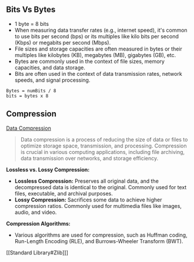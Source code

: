## Bits Vs Bytes 

- 1 byte = 8 bits
- When measuring data transfer rates (e.g., internet speed), it's common to use bits per second (bps) or its multiples like kilo bits per second (Kbps) or megabits per second (Mbps).
- File sizes and storage capacities are often measured in bytes or their multiples like kilobytes (KB), megabytes (MB), gigabytes (GB), etc. 
- Bytes are commonly used in the context of file sizes, memory capacities, and data storage.
- Bits are often used in the context of data transmission rates, network speeds, and signal processing. 
~~~
Bytes = numBits / 8 
bits = bytes x 8 
~~~

## Compression  
[Data Compression](https://www.barracuda.com/support/glossary/data-compression)

> Data compression is a process of reducing the size of data or files to optimize storage space, transmission, and processing. Compression is crucial in various computing applications, including file archiving, data transmission over networks, and storage efficiency.

**Lossless vs. Lossy Compression:**
- **Lossless Compression:** Preserves all original data, and the decompressed data is identical to the original. Commonly used for text files, executable, and archival purposes.
- **Lossy Compression:** Sacrifices some data to achieve higher compression ratios. Commonly used for multimedia files like images, audio, and video. 

**Compression Algorithms:**
- Various algorithms are used for compression, such as Huffman coding, Run-Length Encoding (RLE), and Burrows-Wheeler Transform (BWT).

[[Standard Library#Zlib]]] 


